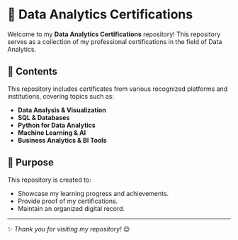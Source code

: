 # 📜 Data Analytics Certifications

Welcome to my **Data Analytics Certifications** repository! This repository serves as a collection of my professional certifications in the field of Data Analytics.

## 📂 Contents
This repository includes certificates from various recognized platforms and institutions, covering topics such as:
- **Data Analysis & Visualization**
- **SQL & Databases**
- **Python for Data Analytics**
- **Machine Learning & AI**
- **Business Analytics & BI Tools**

## 🎯 Purpose
This repository is created to:
- Showcase my learning progress and achievements.
- Provide proof of my certifications.
- Maintain an organized digital record.


---

✨ *Thank you for visiting my repository!* 😊
